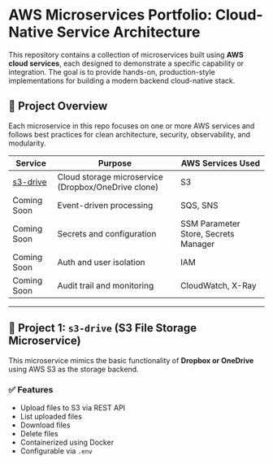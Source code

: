 # AWS Microservices Portfolio: Cloud-Native Service Architecture

This repository contains a collection of microservices built using **AWS cloud services**, each designed to demonstrate a specific capability or integration. The goal is to provide hands-on, production-style implementations for building a modern backend cloud-native stack.

## 🧭 Project Overview

Each microservice in this repo focuses on one or more AWS services and follows best practices for clean architecture, security, observability, and modularity.

| Service | Purpose | AWS Services Used |
|--------|---------|-------------------|
| [s3-drive](./s3-drive) | Cloud storage microservice (Dropbox/OneDrive clone) | S3 |
| Coming Soon | Event-driven processing | SQS, SNS |
| Coming Soon | Secrets and configuration | SSM Parameter Store, Secrets Manager |
| Coming Soon | Auth and user isolation | IAM |
| Coming Soon | Audit trail and monitoring | CloudWatch, X-Ray |

---

## 🚀 Project 1: `s3-drive` (S3 File Storage Microservice)

This microservice mimics the basic functionality of **Dropbox or OneDrive** using AWS S3 as the storage backend.

### ✅ Features

- Upload files to S3 via REST API
- List uploaded files
- Download files
- Delete files
- Containerized using Docker
- Configurable via `.env`

